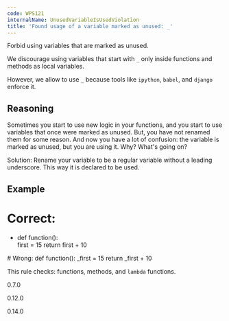 ```yaml
---
code: WPS121
internalName: UnusedVariableIsUsedViolation
title: 'Found usage of a variable marked as unused: _'
---
```


Forbid using variables that are marked as unused.

We discourage using variables that start with `_` only inside functions
and methods as local variables.

However, we allow to use `_` because tools like `ipython`, `babel`, and
`django` enforce it.

## Reasoning
Sometimes you start to use new logic in your functions, and you
start to use variables that once were marked as unused. But, you
have not renamed them for some reason. And now you have a lot of
confusion: the variable is marked as unused, but you are using it.
Why? What's going on?

Solution: Rename your variable to be a regular variable without a
leading underscore. This way it is declared to be used.

## Example

# Correct:

  - def function():  
first = 15 return first + 10

\# Wrong: def function(): \_first = 15 return \_first + 10

This rule checks: functions, methods, and `lambda` functions.

<div class="versionadded">

0.7.0

</div>

<div class="versionchanged">

0.12.0

</div>

<div class="versionchanged">

0.14.0

</div>